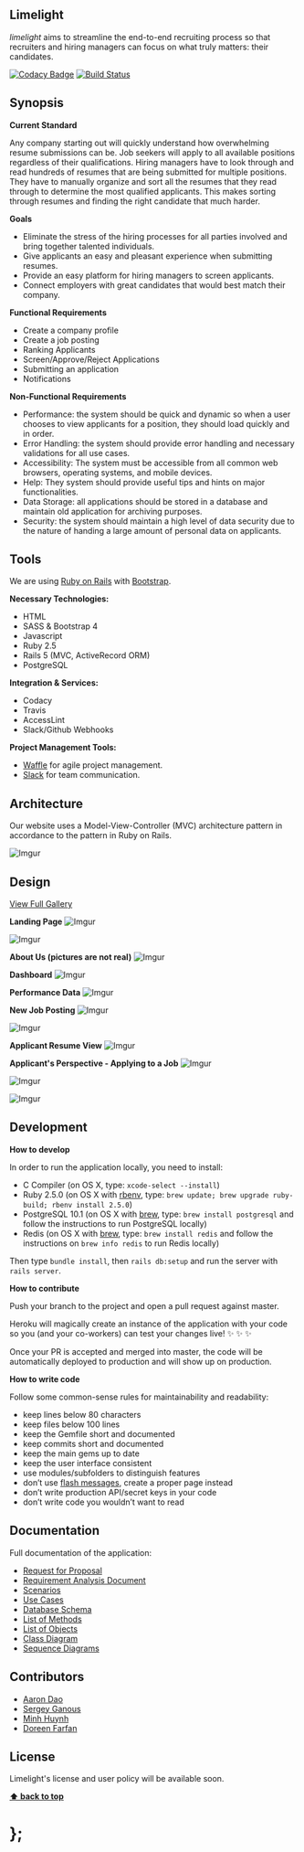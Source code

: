 ## Limelight

*limelight* aims to streamline the end-to-end recruiting process so that recruiters and hiring managers can focus on what truly matters: their candidates.  

[![Codacy Badge](https://api.codacy.com/project/badge/Grade/c3ef08af97274f06b198b063c64432ad)](https://www.codacy.com/app/hdao61/limelight?utm_source=github.com&amp;utm_medium=referral&amp;utm_content=S1v4/limelight&amp;utm_campaign=Badge_Grade) 
[![Build Status](http://img.shields.io/travis/S1v4/limelight/master.svg)](https://travis-ci.org/S1v4/limelight)

## Synopsis

**Current Standard**

Any company starting out will quickly understand how overwhelming resume submissions can be.  Job seekers will apply to all available positions regardless of their qualifications. Hiring managers have to look through and read  hundreds of resumes that are being submitted for multiple positions. They have to manually organize and sort all the resumes that they read through to determine the most qualified applicants. This makes sorting through resumes and finding the right candidate that much harder.

**Goals**

- Eliminate the stress of the hiring processes for all parties involved and bring together talented individuals.
- Give applicants an easy and pleasant experience when submitting resumes.
- Provide an easy platform for hiring managers to screen applicants.
- Connect employers with great candidates that would best match their company.

**Functional Requirements**

- Create a company profile
- Create a job posting
- Ranking Applicants
- Screen/Approve/Reject Applications
- Submitting an application
- Notifications

**Non-Functional Requirements**

- Performance: the system should be quick and dynamic so when a user chooses to view applicants for a position, they should load quickly and in order.
- Error Handling: the system should provide error handling and necessary validations for all use cases.
- Accessibility: The system must be accessible from all common web browsers, operating systems, and mobile devices.
- Help: They system should provide useful tips and hints on major functionalities.
- Data Storage: all applications should be stored in a database and maintain old application for archiving purposes.
- Security: the system should maintain a high level of data security due to the nature of handing a large amount of personal data on applicants.

## Tools

We are using [Ruby on Rails](http://rubyonrails.org/) with [Bootstrap](http://getbootstrap.com/).

**Necessary Technologies:**
- HTML
- SASS & Bootstrap 4
- Javascript
- Ruby 2.5
- Rails 5 (MVC, ActiveRecord ORM)
- PostgreSQL

**Integration & Services:**
- Codacy
- Travis
- AccessLint
- Slack/Github Webhooks

**Project Management Tools:**
- [Waffle](https://waffle.io/S1v4/limelight) for agile project management.
- [Slack](https://project-491.slack.com) for team communication.

## Architecture

Our website uses a Model-View-Controller (MVC) architecture pattern in accordance to the pattern in Ruby on Rails.

![Imgur](http://i.imgur.com/cIpNG8s.png)

## Design

[View Full Gallery](https://imgur.com/a/NRIq41j)

**Landing Page**
![Imgur](https://i.imgur.com/kBvMlIT.jpg)

![Imgur](https://i.imgur.com/g2MqC5c.jpg)

**About Us (pictures are not real)**
![Imgur](https://i.imgur.com/pnwKgx1.jpg)

**Dashboard**
![Imgur](https://i.imgur.com/aEZchiL.jpg)

**Performance Data**
![Imgur](https://i.imgur.com/HCHDvrO.jpg)

**New Job Posting**
![Imgur](https://i.imgur.com/T4I3HFT.jpg)

![Imgur](https://i.imgur.com/wQhjVTc.jpg)

**Applicant Resume View**
![Imgur](https://i.imgur.com/Tz0fV8c.jpg)

**Applicant's Perspective - Applying to a Job**
![Imgur](https://i.imgur.com/D8kCkHY.jpg)

![Imgur](https://i.imgur.com/ZKY3gLa.jpg)

![Imgur](https://i.imgur.com/ikr84iw.jpg)

## Development

**How to develop**

In order to run the application locally, you need to install:

* C Compiler (on OS X, type: `xcode-select --install`)
* Ruby 2.5.0 (on OS X with [rbenv](http://rbenv.org), type: `brew update; brew upgrade ruby-build; rbenv install 2.5.0`)
* PostgreSQL 10.1 (on OS X with [brew](http://brew.sh), type: `brew install postgresql` and follow the instructions to run PostgreSQL locally)
* Redis (on OS X with [brew](http://brew.sh), type: `brew install redis` and follow the instructions on `brew info redis` to run Redis locally)

Then type `bundle install`, then `rails db:setup` and run the server with `rails server`.

**How to contribute**

Push your branch to the project and open a pull request against master.

Heroku will magically create an instance of the application with your code so
you (and your co-workers) can test your changes live! :sparkles: :sparkles: :sparkles:

Once your PR is accepted and merged into master, the code will be automatically
deployed to production and will show up on production.

**How to write code**

Follow some common-sense rules for maintainability and readability:

- keep lines below 80 characters
- keep files below 100 lines
- keep the Gemfile short and documented
- keep commits short and documented
- keep the main gems up to date
- keep the user interface consistent
- use modules/subfolders to distinguish features
- don’t use [flash messages](http://guides.rubyonrails.org/action_controller_overview.html#the-flash), create a proper page instead
- don’t write production API/secret keys in your code
- don’t write code you wouldn’t want to read

## Documentation

Full documentation of the application:
- [Request for Proposal](https://drive.google.com/open?id=1gfWF-hIA7cWpPeto_5CmzXvHLuS-ebqWurhl2rDKSLg)
- [Requirement Analysis Document](https://drive.google.com/open?id=1z1Bhjw_iBcqYWrJ9i_2jJirrJhyBVuyzADsUaAVlGd0)
- [Scenarios](https://drive.google.com/open?id=1CNyGhnhYdBRB9XoIr9iq-_4uHzP3nXDp_-_ghKDxXfs)
- [Use Cases](https://drive.google.com/open?id=1za0cWdcWJQMoXDnpoKI38PWMnbvfM-ayhLBJHMN4dKA)
- [Database Schema](https://drive.google.com/open?id=1Y_fJbmyRlgubg_vBZdHB5G_mQBxo0Erc)
- [List of Methods](https://drive.google.com/open?id=1z_0Kqm8dZIwbtaEul0W5jYEWNJ4oqMXCWPvlWAfCICw)
- [List of Objects](https://drive.google.com/open?id=1_lHIKZryzYZHmoOBlbgdM6auNmD1JzhITa_R2Beh9mg)
- [Class Diagram](https://drive.google.com/open?id=0BzKBAk7TnY51T3B0bEFLSnV6WGs)
- [Sequence Diagrams](https://drive.google.com/open?id=1bka5h04PDC5tquk8aXdfK-gmIJP-Q7cuePe34qrDRjM)

## Contributors

- [Aaron Dao](https://github.com/S1v4)
- [Sergey Ganous](https://github.com/Sganous)
- [Minh Huynh](https://github.com/MHuynhT)
- [Doreen Farfan](https://github.com/doreen321)

## License

Limelight's license and user policy will be available soon.

**[⬆ back to top](#limelight)**

# };
